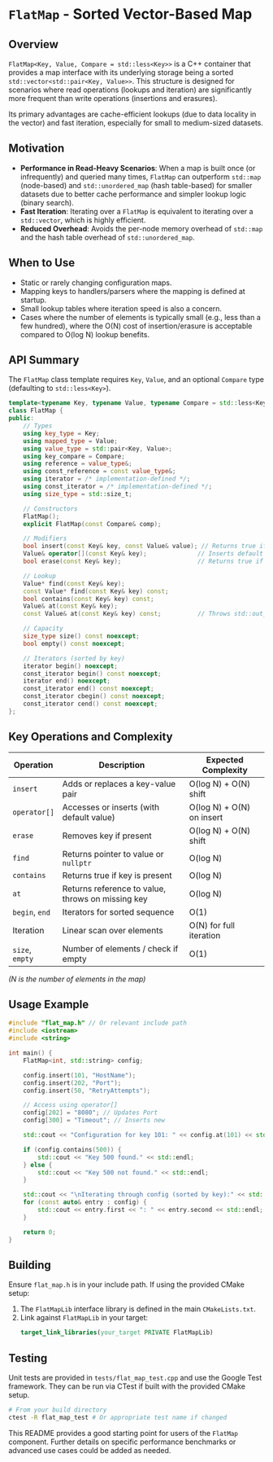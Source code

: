 # `FlatMap` - Sorted Vector-Based Map

## Overview

`FlatMap<Key, Value, Compare = std::less<Key>>` is a C++ container that provides a map interface with its underlying storage being a sorted `std::vector<std::pair<Key, Value>>`. This structure is designed for scenarios where read operations (lookups and iteration) are significantly more frequent than write operations (insertions and erasures).

Its primary advantages are cache-efficient lookups (due to data locality in the vector) and fast iteration, especially for small to medium-sized datasets.

## Motivation

-   **Performance in Read-Heavy Scenarios**: When a map is built once (or infrequently) and queried many times, `FlatMap` can outperform `std::map` (node-based) and `std::unordered_map` (hash table-based) for smaller datasets due to better cache performance and simpler lookup logic (binary search).
-   **Fast Iteration**: Iterating over a `FlatMap` is equivalent to iterating over a `std::vector`, which is highly efficient.
-   **Reduced Overhead**: Avoids the per-node memory overhead of `std::map` and the hash table overhead of `std::unordered_map`.

## When to Use

-   Static or rarely changing configuration maps.
-   Mapping keys to handlers/parsers where the mapping is defined at startup.
-   Small lookup tables where iteration speed is also a concern.
-   Cases where the number of elements is typically small (e.g., less than a few hundred), where the O(N) cost of insertion/erasure is acceptable compared to O(log N) lookup benefits.

## API Summary

The `FlatMap` class template requires `Key`, `Value`, and an optional `Compare` type (defaulting to `std::less<Key>`).

```cpp
template<typename Key, typename Value, typename Compare = std::less<Key>>
class FlatMap {
public:
    // Types
    using key_type = Key;
    using mapped_type = Value;
    using value_type = std::pair<Key, Value>;
    using key_compare = Compare;
    using reference = value_type&;
    using const_reference = const value_type&;
    using iterator = /* implementation-defined */;
    using const_iterator = /* implementation-defined */;
    using size_type = std::size_t;

    // Constructors
    FlatMap();
    explicit FlatMap(const Compare& comp);

    // Modifiers
    bool insert(const Key& key, const Value& value); // Returns true if new element inserted, false if value updated.
    Value& operator[](const Key& key);              // Inserts default Value if key absent.
    bool erase(const Key& key);                     // Returns true if element was removed.

    // Lookup
    Value* find(const Key& key);
    const Value* find(const Key& key) const;
    bool contains(const Key& key) const;
    Value& at(const Key& key);
    const Value& at(const Key& key) const;          // Throws std::out_of_range if key absent.

    // Capacity
    size_type size() const noexcept;
    bool empty() const noexcept;

    // Iterators (sorted by key)
    iterator begin() noexcept;
    const_iterator begin() const noexcept;
    iterator end() noexcept;
    const_iterator end() const noexcept;
    const_iterator cbegin() const noexcept;
    const_iterator cend() const noexcept;
};
```

## Key Operations and Complexity

| Operation        | Description                                           | Expected Complexity      |
| ---------------- | ----------------------------------------------------- | ------------------------ |
| `insert`         | Adds or replaces a key-value pair                     | O(log N) + O(N) shift    |
| `operator[]`     | Accesses or inserts (with default value)              | O(log N) + O(N) on insert|
| `erase`          | Removes key if present                                | O(log N) + O(N) shift    |
| `find`           | Returns pointer to value or `nullptr`                 | O(log N)                 |
| `contains`       | Returns true if key is present                        | O(log N)                 |
| `at`             | Returns reference to value, throws on missing key     | O(log N)                 |
| `begin`, `end`   | Iterators for sorted sequence                         | O(1)                     |
| Iteration        | Linear scan over elements                             | O(N) for full iteration  |
| `size`, `empty`  | Number of elements / check if empty                   | O(1)                     |

*(N is the number of elements in the map)*

## Usage Example

```cpp
#include "flat_map.h" // Or relevant include path
#include <iostream>
#include <string>

int main() {
    FlatMap<int, std::string> config;

    config.insert(101, "HostName");
    config.insert(202, "Port");
    config.insert(50, "RetryAttempts");

    // Access using operator[]
    config[202] = "8080"; // Updates Port
    config[300] = "Timeout"; // Inserts new

    std::cout << "Configuration for key 101: " << config.at(101) << std::endl;

    if (config.contains(500)) {
        std::cout << "Key 500 found." << std::endl;
    } else {
        std::cout << "Key 500 not found." << std::endl;
    }

    std::cout << "\nIterating through config (sorted by key):" << std::endl;
    for (const auto& entry : config) {
        std::cout << entry.first << ": " << entry.second << std::endl;
    }

    return 0;
}
```

## Building

Ensure `flat_map.h` is in your include path. If using the provided CMake setup:
1.  The `FlatMapLib` interface library is defined in the main `CMakeLists.txt`.
2.  Link against `FlatMapLib` in your target:
    ```cmake
    target_link_libraries(your_target PRIVATE FlatMapLib)
    ```

## Testing

Unit tests are provided in `tests/flat_map_test.cpp` and use the Google Test framework. They can be run via CTest if built with the provided CMake setup.

```bash
# From your build directory
ctest -R flat_map_test # Or appropriate test name if changed
```

This README provides a good starting point for users of the `FlatMap` component.
Further details on specific performance benchmarks or advanced use cases could be added as needed.
